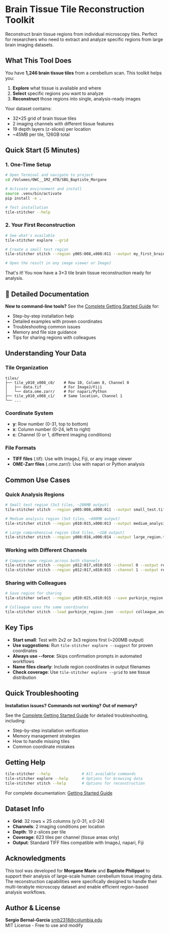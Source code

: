 # Brain Tissue Tile Reconstruction Toolkit

Reconstruct brain tissue regions from individual microscopy tiles. Perfect for researchers who need to extract and analyze specific regions from large brain imaging datasets.

## What This Tool Does

You have **1,246 brain tissue tiles** from a cerebellum scan. This toolkit helps you:
1. **Explore** what tissue is available and where
2. **Select** specific regions you want to analyze  
3. **Reconstruct** those regions into single, analysis-ready images

Your dataset contains:
- 32×25 grid of brain tissue tiles
- 2 imaging channels with different tissue features
- 19 depth layers (z-slices) per location
- ~45MB per tile, 126GB total

## Quick Start (5 Minutes)

### 1. One-Time Setup
```bash
# Open Terminal and navigate to project
cd /Volumes/OWC__1M2_4TB/SBG_Baptiste_Morgane

# Activate environment and install
source .venv/bin/activate
pip install -e .

# Test installation
tile-stitcher --help
```

### 2. Your First Reconstruction
```bash
# See what's available
tile-stitcher explore --grid

# Create a small test region
tile-stitcher stitch --region y005:008,x008:011 --output my_first_brain_section.tif --force

# Open the result in any image viewer or ImageJ
```

That's it! You now have a 3×3 tile brain tissue reconstruction ready for analysis.

## 📖 Detailed Documentation

**New to command-line tools?** See the [Complete Getting Started Guide](docs/getting-started.md) for:
- Step-by-step installation help
- Detailed examples with proven coordinates  
- Troubleshooting common issues
- Memory and file size guidance
- Tips for sharing regions with colleagues

## Understanding Your Data

### Tile Organization

```
tiles/
├── tile_y010_x008_c0/    # Row 10, Column 8, Channel 0
│   ├── data.tif          # For ImageJ/Fiji
│   └── data.ome.zarr/    # For napari/Python
├── tile_y010_x008_c1/    # Same location, Channel 1
└── ...
```

### Coordinate System
- **y**: Row number (0-31, top to bottom)
- **x**: Column number (0-24, left to right)  
- **c**: Channel (0 or 1, different imaging conditions)

### File Formats
- **TIFF files** (.tif): Use with ImageJ, Fiji, or any image viewer
- **OME-Zarr files** (.ome.zarr/): Use with napari or Python analysis

## Common Use Cases

### Quick Analysis Regions
```bash
# Small test region (3x3 tiles, ~200MB output)
tile-stitcher stitch --region y005:008,x008:011 --output small_test.tif --force

# Medium analysis region (5x5 tiles, ~400MB output)  
tile-stitcher stitch --region y010:015,x008:013 --output medium_analysis.tif --force

# Large comprehensive region (8x8 tiles, ~1GB output)
tile-stitcher stitch --region y008:016,x006:014 --output large_region.tif --force
```

### Working with Different Channels
```bash
# Compare same region across both channels
tile-stitcher stitch --region y012:017,x010:015 --channel 0 --output region_channel0.tif --force
tile-stitcher stitch --region y012:017,x010:015 --channel 1 --output region_channel1.tif --force
```

### Sharing with Colleagues
```bash
# Save region for sharing
tile-stitcher select --region y020:025,x010:015 --save purkinje_region.json

# Colleague uses the same coordinates
tile-stitcher stitch --load purkinje_region.json --output colleague_analysis.tif --force
```

## Key Tips

- **Start small**: Test with 2x2 or 3x3 regions first (~200MB output)
- **Use suggestions**: Run `tile-stitcher explore --suggest` for proven coordinates
- **Always use --force**: Skips confirmation prompts in automated workflows
- **Name files clearly**: Include region coordinates in output filenames
- **Check coverage**: Use `tile-stitcher explore --grid` to see tissue distribution

## Quick Troubleshooting

**Installation issues?** **Commands not working?** **Out of memory?**

See the [Complete Getting Started Guide](docs/getting-started.md) for detailed troubleshooting, including:
- Step-by-step installation verification
- Memory management strategies  
- How to handle missing tiles
- Common coordinate mistakes

## Getting Help

```bash
tile-stitcher --help              # All available commands
tile-stitcher explore --help      # Options for browsing data
tile-stitcher stitch --help       # Options for reconstruction
```

For complete documentation: [Getting Started Guide](docs/getting-started.md)

## Dataset Info

- **Grid**: 32 rows × 25 columns (y:0-31, x:0-24)
- **Channels**: 2 imaging conditions per location
- **Depth**: 19 z-slices per tile
- **Coverage**: 623 tiles per channel (tissue areas only)
- **Output**: Standard TIFF files compatible with ImageJ, napari, Fiji

## Acknowledgments

This tool was developed for **Morgane Marie** and **Baptiste Philippot** to support their analysis of large-scale human cerebellum tissue imaging data. The reconstruction capabilities were specifically designed to handle their multi-terabyte microscopy dataset and enable efficient region-based analysis workflows.

## Author & License

**Sergio Bernal-Garcia** <smb2318@columbia.edu>  
MIT License - Free to use and modify